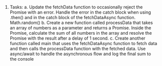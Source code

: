 1. Tasks:
   a. Update the fetchData function to occasionally reject the Promise with an error. Handle the error in the catch block when
using .then() and in the catch block of the fetchDataAsync function. Math.random()
b. Create a new function called processData that takes an array of numbers as a parameter and returns a Promise. Inside the
Promise, calculate the sum of all numbers in the array and resolve the Promise with the result after a delay of 1 second.
c. Create another function called main that uses the fetchDataAsync function to fetch data and then calls the processData
function with the fetched data. Use async/await to handle the asynchronous flow and log the final sum to the console
